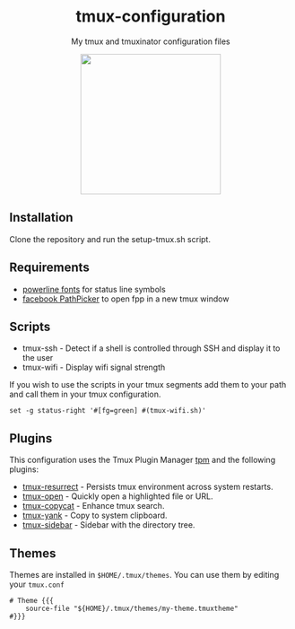 <div align="center">

# tmux-configuration
My tmux and tmuxinator configuration files

<img src="http://icons.iconarchive.com/icons/alecive/flatwoken/512/Apps-Terminator-icon.png" height="250px" width="250px">

</div>

## Installation
Clone the repository and run the setup-tmux.sh script.

## Requirements
- [powerline fonts](https://github.com/powerline/fonts) for status line symbols
- [facebook PathPicker](https://github.com/facebook/PathPicker) to open fpp in a new tmux window

## Scripts
- tmux-ssh - Detect if a shell is controlled through SSH and display it to the user
- tmux-wifi - Display wifi signal strength

If you wish to use the scripts in your tmux segments add them to your path and call them in your tmux configuration.
```
set -g status-right '#[fg=green] #(tmux-wifi.sh)'
```

## Plugins
This configuration uses the Tmux Plugin Manager [tpm](https://github.com/tmux-plugins/tpm)
and the following plugins:

- [tmux-resurrect](https://github.com/tmux-plugins/tmux-resurrect) - Persists tmux environment across system restarts.
- [tmux-open](https://github.com/tmux-plugins/tmux-open) - Quickly open a highlighted file or URL.
- [tmux-copycat](https://github.com/tmux-plugins/tmux-copycat) - Enhance tmux search.
- [tmux-yank](https://github.com/tmux-plugins/tmux-yank) - Copy to system clipboard.
- [tmux-sidebar](https://github.com/tmux-plugins/tmux-sidebar) - Sidebar with the directory tree.

## Themes
Themes are installed in `$HOME/.tmux/themes`. You can use them by editing your `tmux.conf`
```
# Theme {{{
    source-file "${HOME}/.tmux/themes/my-theme.tmuxtheme"
#}}}
```
